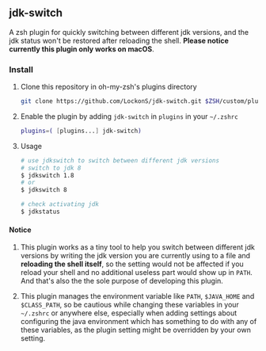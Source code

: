 ## jdk-switch
A zsh plugin for quickly switching between different jdk versions, and the jdk status won't be restored after reloading the shell. **Please notice currently this plugin only works on macOS**. 

### Install

1. Clone this repository in oh-my-zsh's plugins directory
	
	```sh
	git clone https://github.com/LockonS/jdk-switch.git $ZSH/custom/plugins/jdk-switch
	```
	
2. Enable the plugin by adding `jdk-switch` in `plugins` in your `~/.zshrc`

	```sh
	plugins=( [plugins...] jdk-switch)
	```
	
3. Usage
	
	```sh
	# use jdkswitch to switch between different jdk versions
	# switch to jdk 8
	$ jdkswitch 1.8
	# or
	$ jdkswitch 8
	
	# check activating jdk
	$ jdkstatus
	```
	
	
#### Notice

1. This plugin works as a tiny tool to help you switch between different jdk versions by writing the jdk version you are currently using to a file and **reloading the shell itself**, so the setting would not be affected if you reload your shell and no additional useless part would show up in `PATH`. And that's also the the sole purpose of developing this plugin. 

2. This plugin manages the environment variable like `PATH`, `$JAVA_HOME` and `$CLASS_PATH`, so be cautious while changing these variables in your `~/.zshrc` or anywhere else, especially when adding settings about configuring the java environment which has something to do with any of these variables, as the plugin setting might be overridden by your own setting.
	
	

